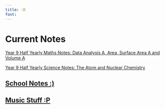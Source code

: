 ```yaml
---
title: :D
font: 
---
```

# Current Notes
[Year 9 Half Yearly Maths Notes: Data Analysis A, Area, Surface Area A and Volume A](https://dabluepiano.github.io/sidneys-notes/02-School/Year-9/Year-9-Maths/Year-9-2025-Half-Yearly-Maths-\(Data-Analysis-A-+-Area,-Surface-Area-A-and-Volume-A\))

[Year 9 Half Yearly Science Notes: The Atom and Nuclear Chemistry](https://dabluepiano.github.io/sidneys-notes/02-School/Year-9/Year-9-Science/Year-9-2025-Half-Yearly-Science-Exam-\(The-Atom-and-Nuclear-Chemistry-+-Diseases\)-%F0%9F%98%8A)


## [School Notes :)](https://dabluepiano.github.io/sidneys-notes/02-School/)

## [Music Stuff :P](https://dabluepiano.github.io/sidneys-notes/03-Music/)


